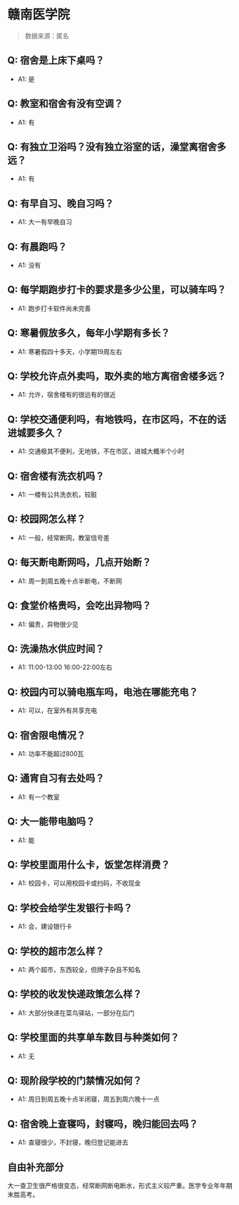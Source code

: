# 赣南医学院

> 数据来源：匿名

## Q: 宿舍是上床下桌吗？

- A1: 是

## Q: 教室和宿舍有没有空调？

- A1: 有

## Q: 有独立卫浴吗？没有独立浴室的话，澡堂离宿舍多远？

- A1: 有

## Q: 有早自习、晚自习吗？

- A1: 大一有早晚自习

## Q: 有晨跑吗？

- A1: 没有

## Q: 每学期跑步打卡的要求是多少公里，可以骑车吗？

- A1: 跑步打卡软件尚未完善

## Q: 寒暑假放多久，每年小学期有多长？

- A1: 寒暑假四十多天，小学期19周左右

## Q: 学校允许点外卖吗，取外卖的地方离宿舍楼多远？

- A1: 允许，宿舍楼有的很远有的很近

## Q: 学校交通便利吗，有地铁吗，在市区吗，不在的话进城要多久？

- A1: 交通极其不便利，无地铁，不在市区，进城大概半个小时

## Q: 宿舍楼有洗衣机吗？

- A1: 一楼有公共洗衣机，较脏

## Q: 校园网怎么样？

- A1: 一般，经常断网，教室信号差

## Q: 每天断电断网吗，几点开始断？

- A1: 周一到周五晚十点半断电，不断网

## Q: 食堂价格贵吗，会吃出异物吗？

- A1: 偏贵，异物很少见

## Q: 洗澡热水供应时间？

- A1: 11:00-13:00 16:00-22:00左右

## Q: 校园内可以骑电瓶车吗，电池在哪能充电？

- A1: 可以，在室外有共享充电

## Q: 宿舍限电情况？

- A1: 功率不能超过800瓦

## Q: 通宵自习有去处吗？

- A1: 有一个教室

## Q: 大一能带电脑吗？

- A1: 能

## Q: 学校里面用什么卡，饭堂怎样消费？

- A1: 校园卡，可以用校园卡或扫码，不收现金

## Q: 学校会给学生发银行卡吗？

- A1: 会，建设银行卡

## Q: 学校的超市怎么样？

- A1: 两个超市，东西较全，但牌子杂且不知名

## Q: 学校的收发快递政策怎么样？

- A1: 大部分快递在菜鸟驿站，一部分在后门

## Q: 学校里面的共享单车数目与种类如何？

- A1: 无

## Q: 现阶段学校的门禁情况如何？

- A1: 周日到周五晚十点半闭寝，周五到周六晚十一点

## Q: 宿舍晚上查寝吗，封寝吗，晚归能回去吗？

- A1: 查寝很少，不封寝，晚归登记能进去

## 自由补充部分

大一查卫生很严格很变态，经常断网断电断水，形式主义较严重。医学专业年年期末胜高考。